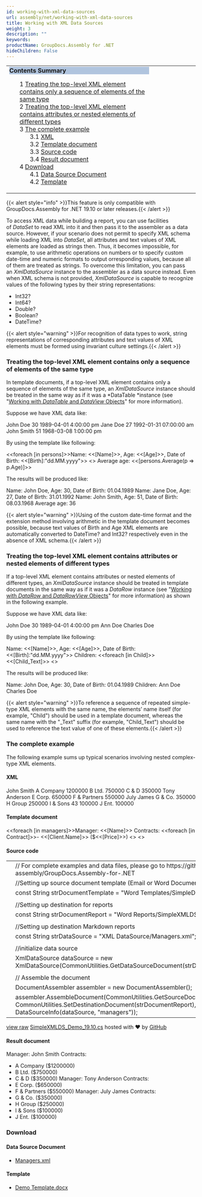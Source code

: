 ```yaml
---
id: working-with-xml-data-sources
url: assembly/net/working-with-xml-data-sources
title: Working with XML Data Sources
weight: 3
description: ""
keywords: 
productName: GroupDocs.Assembly for .NET
hideChildren: False
---
```

<table class="sectionMacro" border="0" cellpadding="5" cellspacing="0" width="100%"><tbody><tr><td valign="top" width="50%"><div class="panel" style="border-top-width: 1px; border-right-width: 1px; border-bottom-width: 1px; border-left-width: 1px;"><div class="panelHeader" style="border-bottom-width: 1px; background-color: rgb(176, 196, 222);"><b>Contents Summary</b></div><div class="panelContent"><style type="text/css">div.rbtoc1590388625766 { padding-top: 0px; padding-right: 0px; padding-bottom: 0px; padding-left: 0px; }div.rbtoc1590388625766 ul { list-style-type: none; list-style-image: none; margin-left: 0px; }div.rbtoc1590388625766 li { margin-left: 0px; padding-left: 0px; }</style><div class="toc rbtoc1590388625766"><ul class="toc-indentation"><li><span class="TOCOutline">1</span> <a href="#WorkingwithXMLDataSources-Treatingthetop-levelXMLelementcontainsonlyasequenceofelementsofthesametype">Treating the top-level XML element contains only a sequence of elements of the same type</a></li><li><span class="TOCOutline">2</span> <a href="#WorkingwithXMLDataSources-Treatingthetop-levelXMLelementcontainsattributesornestedelementsofdifferenttypes">Treating the top-level XML element contains attributes or nested elements of different types</a></li><li><span class="TOCOutline">3</span> <a href="#WorkingwithXMLDataSources-Thecompleteexample">The complete example</a><ul class="toc-indentation"><li><span class="TOCOutline">3.1</span> <a href="#WorkingwithXMLDataSources-XML">XML</a></li><li><span class="TOCOutline">3.2</span> <a href="#WorkingwithXMLDataSources-Templatedocument"><span>Template document</span></a></li><li><span class="TOCOutline">3.3</span> <a href="#WorkingwithXMLDataSources-Sourcecode"><span>Source code</span></a></li><li><span class="TOCOutline">3.4</span> <a href="#WorkingwithXMLDataSources-Resultdocument">Result document</a></li></ul></li><li><span class="TOCOutline">4</span> <a href="#WorkingwithXMLDataSources-Download">Download</a><ul class="toc-indentation"><li><span class="TOCOutline">4.1</span> <a href="#WorkingwithXMLDataSources-DataSourceDocument">Data Source Document</a></li><li><span class="TOCOutline">4.2</span> <a href="#WorkingwithXMLDataSources-Template">Template</a></li></ul></li></ul></div></div></div></td><td valign="top" width="15%">&nbsp;</td></tr></tbody></table>

{{< alert style="info" >}}This feature is only compatible with GroupDocs.Assembly for .NET 19.10 or later releases.{{< /alert >}}

To access XML data while building a report, you can use facilities of *DataSet* to read XML into it and then pass it to the assembler as a data source. However, if your scenario does not permit to specify XML schema while loading XML into *DataSet*, all attributes and text values of XML elements are loaded as strings then. Thus, it becomes impossible, for example, to use arithmetic operations on numbers or to specify custom date-time and numeric formats to output orresponding values, because all of them are treated as strings. To overcome this limitation, you can pass an *XmlDataSource* instance to the assembler as a data source instead. Even when XML schema is not provided, *XmlDataSource* is capable to recognize values of the following types by their string representations:

*   Int32?
*   Int64?
*   Double?
*   Boolean?
*   DateTime?

{{< alert style="warning" >}}For recognition of data types to work, string representations of corresponding attributes and text values of XML elements must be formed using invariant culture settings.{{< /alert >}}

### Treating the top-level XML element contains only a sequence of elements of the same type

In template documents, if a top-level XML element contains only a sequence of elements of the same type, an *XmlDataSource* instance should be treated in the same way as if it was a *DataTable *instance (see "[Working with *DataTable* and *DataView* Objects](https://docs.groupdocs.com/display/assemblynet/Template+Syntax+-+Part+1+of+2#TemplateSyntax-Part1of2-DataTableandDataViewObjects)" for more information).

Suppose we have XML data like:

<Persons>
   <Person>
      <Name>John Doe</Name>
      <Age>30</Age>
      <Birth>1989-04-01 4:00:00 pm</Birth>
   </Person>
   <Person>
      <Name>Jane Doe</Name>
      <Age>27</Age>
      <Birth>1992-01-31 07:00:00 am</Birth>
   </Person>
   <Person>
      <Name>John Smith</Name>
      <Age>51</Age>
      <Birth>1968-03-08 1:00:00 pm</Birth>
   </Person>
</Persons>

By using the template like following:

  

<<foreach \[in persons\]>>Name: <<\[Name\]>>, Age: <<\[Age\]>>, Date of Birth: 
<<\[Birth\]:"dd.MM.yyyy">>
<</foreach>>
Average age: <<\[persons.Average(p => p.Age)\]>>

  

The results will be produced like:

Name: John Doe, Age: 30, Date of Birth: 01.04.1989
Name: Jane Doe, Age: 27, Date of Birth: 31.01.1992
Name: John Smith, Age: 51, Date of Birth: 08.03.1968
Average age: 36

{{< alert style="warning" >}}Using of the custom date-time format and the extension method involving arithmetic in the template document becomes possible, because text values of Birth and Age XML elements are automatically converted to DateTime? and Int32? respectively even in the absence of XML schema.{{< /alert >}}

### Treating the top-level XML element contains attributes or nested elements of different types

If a top-level XML element contains attributes or nested elements of different types, an *XmlDataSource* instance should be treated in template documents in the same way as if it was a *DataRow* instance (see "[Working with *DataRow* and *DataRowView* Objects](https://docs.groupdocs.com/display/assemblynet/Template+Syntax+-+Part+1+of+2#TemplateSyntax-Part1of2-DataTableandDataViewObjects)" for more information) as shown in the following example.

Suppose we have XML data like:

<Person>
   <Name>John Doe</Name>
   <Age>30</Age>
   <Birth>1989-04-01 4:00:00 pm</Birth>
   <Child>Ann Doe</Child>
   <Child>Charles Doe</Child>
</Person>

By using the template like following:

Name: <<\[Name\]>>, Age: <<\[Age\]>>, Date of Birth:
<<\[Birth\]:"dd.MM.yyyy">>
Children:
<<foreach \[in Child\]>><<\[Child\_Text\]>>
<</foreach>>

The results will be produced like:

Name: John Doe, Age: 30, Date of Birth: 01.04.1989
Children:
Ann Doe
Charles Doe

{{< alert style="warning" >}}To reference a sequence of repeated simple-type XML elements with the same name, the elements’ name itself (for example, "Child") should be used in a template document, whereas the same name with the "_Text" suffix (for example, "Child_Text") should be used to reference the text value of one of these elements.{{< /alert >}}

### The complete example

The following example sums up typical scenarios involving nested complex-type XML elements.

#### XML

<Managers>
   <Manager>
      <Name>John Smith</Name>
      <Contract>
         <Client>
            <Name>A Company</Name>
         </Client>
         <Price>1200000</Price>
      </Contract>
      <Contract>
         <Client>
            <Name>B Ltd.</Name>
         </Client>
         <Price>750000</Price>
      </Contract>
      <Contract>
         <Client>
            <Name>C &amp; D</Name>
         </Client>
         <Price>350000</Price>
      </Contract>
   </Manager>
   <Manager>
      <Name>Tony Anderson</Name>
      <Contract>
         <Client>
            <Name>E Corp.</Name>
         </Client>
         <Price>650000</Price>
      </Contract>
      <Contract>
         <Client>
            <Name>F &amp; Partners</Name>
         </Client>
         <Price>550000</Price>
      </Contract>
   </Manager>
   <Manager>
      <Name>July James</Name>
      <Contract>
         <Client>
            <Name>G &amp; Co.</Name>
         </Client>
         <Price>350000</Price>
      </Contract>
      <Contract>
         <Client>
            <Name>H Group</Name>
         </Client>
         <Price>250000</Price>
      </Contract>
      <Contract>
         <Client>
            <Name>I &amp; Sons</Name>
            43
         </Client>
         <Price>100000</Price>
      </Contract>
      <Contract>
         <Client>
            <Name>J Ent.</Name>
         </Client>
         <Price>100000</Price>
      </Contract>
   </Manager>
</Managers>

#### Template document

<<foreach \[in managers\]>>Manager: <<\[Name\]>>
Contracts:
<<foreach \[in Contract\]>>- <<\[Client.Name\]>> ($<<\[Price\]>>)
<</foreach>>
<</foreach>>

#### Source code

<table class="highlight tab-size js-file-line-container" data-tab-size="8" data-paste-markdown-skip=""><tbody><tr><td id="file-simplexmlds_demo_19-10-cs-L1" class="blob-num js-line-number" data-line-number="1"></td><td id="file-simplexmlds_demo_19-10-cs-LC1" class="blob-code blob-code-inner js-file-line"><span class="pl-c"><span class="pl-c">//</span> For complete examples and data files, please go to https://github.com/groupdocs-assembly/GroupDocs.Assembly-for-.NET</span></td></tr><tr><td id="file-simplexmlds_demo_19-10-cs-L2" class="blob-num js-line-number" data-line-number="2"></td><td id="file-simplexmlds_demo_19-10-cs-LC2" class="blob-code blob-code-inner js-file-line"><span class="pl-c"><span class="pl-c">//</span>Setting up source document template (Email or Word Document)</span></td></tr><tr><td id="file-simplexmlds_demo_19-10-cs-L3" class="blob-num js-line-number" data-line-number="3"></td><td id="file-simplexmlds_demo_19-10-cs-LC3" class="blob-code blob-code-inner js-file-line"><span class="pl-k">const</span> <span class="pl-en">String</span> <span class="pl-smi">strDocumentTemplate</span> <span class="pl-k">=</span> <span class="pl-s"><span class="pl-pds">"</span>Word Templates/SimpleDatasetDemo.docx<span class="pl-pds">"</span></span>;</td></tr><tr><td id="file-simplexmlds_demo_19-10-cs-L4" class="blob-num js-line-number" data-line-number="4"></td><td id="file-simplexmlds_demo_19-10-cs-LC4" class="blob-code blob-code-inner js-file-line"></td></tr><tr><td id="file-simplexmlds_demo_19-10-cs-L5" class="blob-num js-line-number" data-line-number="5"></td><td id="file-simplexmlds_demo_19-10-cs-LC5" class="blob-code blob-code-inner js-file-line"><span class="pl-c"><span class="pl-c">//</span>Setting up destination for reports</span></td></tr><tr><td id="file-simplexmlds_demo_19-10-cs-L6" class="blob-num js-line-number" data-line-number="6"></td><td id="file-simplexmlds_demo_19-10-cs-LC6" class="blob-code blob-code-inner js-file-line"><span class="pl-k">const</span> <span class="pl-en">String</span> <span class="pl-smi">strDocumentReport</span> <span class="pl-k">=</span> <span class="pl-s"><span class="pl-pds">"</span>Word Reports/SimpleXMLDSDemo Out.docx<span class="pl-pds">"</span></span>;</td></tr><tr><td id="file-simplexmlds_demo_19-10-cs-L7" class="blob-num js-line-number" data-line-number="7"></td><td id="file-simplexmlds_demo_19-10-cs-LC7" class="blob-code blob-code-inner js-file-line"></td></tr><tr><td id="file-simplexmlds_demo_19-10-cs-L8" class="blob-num js-line-number" data-line-number="8"></td><td id="file-simplexmlds_demo_19-10-cs-LC8" class="blob-code blob-code-inner js-file-line"><span class="pl-c"><span class="pl-c">//</span>Setting up destination Markdown reports</span></td></tr><tr><td id="file-simplexmlds_demo_19-10-cs-L9" class="blob-num js-line-number" data-line-number="9"></td><td id="file-simplexmlds_demo_19-10-cs-LC9" class="blob-code blob-code-inner js-file-line"><span class="pl-k">const</span> <span class="pl-en">String</span> <span class="pl-smi">strDataSource</span> <span class="pl-k">=</span> <span class="pl-s"><span class="pl-pds">"</span>XML DataSource/Managers.xml<span class="pl-pds">"</span></span>;</td></tr><tr><td id="file-simplexmlds_demo_19-10-cs-L10" class="blob-num js-line-number" data-line-number="10"></td><td id="file-simplexmlds_demo_19-10-cs-LC10" class="blob-code blob-code-inner js-file-line"></td></tr><tr><td id="file-simplexmlds_demo_19-10-cs-L11" class="blob-num js-line-number" data-line-number="11"></td><td id="file-simplexmlds_demo_19-10-cs-LC11" class="blob-code blob-code-inner js-file-line"><span class="pl-c"><span class="pl-c">//</span>initialize data source</span></td></tr><tr><td id="file-simplexmlds_demo_19-10-cs-L12" class="blob-num js-line-number" data-line-number="12"></td><td id="file-simplexmlds_demo_19-10-cs-LC12" class="blob-code blob-code-inner js-file-line"><span class="pl-en">XmlDataSource</span> <span class="pl-smi">dataSource</span> <span class="pl-k">=</span> <span class="pl-k">new</span> <span class="pl-en">XmlDataSource</span>(<span class="pl-smi">CommonUtilities</span>.<span class="pl-en">GetDataSourceDocument</span>(<span class="pl-smi">strDataSource</span>));</td></tr><tr><td id="file-simplexmlds_demo_19-10-cs-L13" class="blob-num js-line-number" data-line-number="13"></td><td id="file-simplexmlds_demo_19-10-cs-LC13" class="blob-code blob-code-inner js-file-line"></td></tr><tr><td id="file-simplexmlds_demo_19-10-cs-L14" class="blob-num js-line-number" data-line-number="14"></td><td id="file-simplexmlds_demo_19-10-cs-LC14" class="blob-code blob-code-inner js-file-line"><span class="pl-c"><span class="pl-c">//</span> Assemble the document</span></td></tr><tr><td id="file-simplexmlds_demo_19-10-cs-L15" class="blob-num js-line-number" data-line-number="15"></td><td id="file-simplexmlds_demo_19-10-cs-LC15" class="blob-code blob-code-inner js-file-line"><span class="pl-en">DocumentAssembler</span> <span class="pl-smi">assembler</span> <span class="pl-k">=</span> <span class="pl-k">new</span> <span class="pl-en">DocumentAssembler</span>();</td></tr><tr><td id="file-simplexmlds_demo_19-10-cs-L16" class="blob-num js-line-number" data-line-number="16"></td><td id="file-simplexmlds_demo_19-10-cs-LC16" class="blob-code blob-code-inner js-file-line"><span class="pl-smi">assembler</span>.<span class="pl-en">AssembleDocument</span>(<span class="pl-smi">CommonUtilities</span>.<span class="pl-en">GetSourceDocument</span>(<span class="pl-smi">strDocumentTemplate</span>), <span class="pl-smi">CommonUtilities</span>.<span class="pl-en">SetDestinationDocument</span>(<span class="pl-smi">strDocumentReport</span>), <span class="pl-k">new</span> <span class="pl-en">DataSourceInfo</span>(<span class="pl-smi">dataSource</span>, <span class="pl-s"><span class="pl-pds">"</span>managers<span class="pl-pds">"</span></span>));</td></tr></tbody></table>

[view raw](https://gist.github.com/GroupDocsGists/ddac17d9a69c71495b2931ca6c7e8ce7/raw/2134d8e13665abf5a0cb1b28b3c6eae57998f0e1/SimpleXMLDS_Demo_19.10.cs) [SimpleXMLDS\_Demo\_19.10.cs](https://gist.github.com/GroupDocsGists/ddac17d9a69c71495b2931ca6c7e8ce7#file-simplexmlds_demo_19-10-cs) hosted with ❤ by [GitHub](https://github.com)

  

#### Result document

Manager: John Smith
Contracts:
- A Company ($1200000)
- B Ltd. ($750000)
- C & D ($350000)
Manager: Tony Anderson
Contracts:
- E Corp. ($650000)
- F & Partners ($550000)
Manager: July James
Contracts:
- G & Co. ($350000)
- H Group ($250000)
- I & Sons ($100000)
- J Ent. ($100000)

### Download

#### Data Source Document

*   [Managers.xml](https://github.com/groupdocs-assembly/GroupDocs.Assembly-for-.NET/blob/master/Examples/Data/Data%20Sources/XML%20DataSource/Managers.xml?raw=true)

#### Template

*   [Demo Template.docx](https://github.com/groupdocs-assembly/GroupDocs.Assembly-for-.NET/blob/master/Examples/Data/Source/Word%20Templates/Using%20Spreadsheet%20as%20Table%20of%20Data.docx?raw=true)

